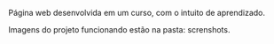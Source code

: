 Página web desenvolvida em um curso, com o intuito de aprendizado. 

Imagens do projeto funcionando estão na pasta: screnshots.